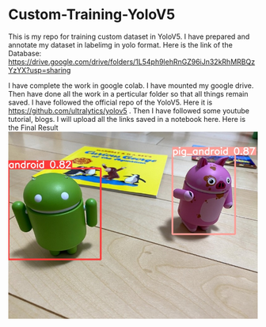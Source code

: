 # Custom-Training-YoloV5

This is my repo for training custom dataset in YoloV5. I have prepared and annotate my dataset in labelimg in yolo format. Here is the link of the Database:
https://drive.google.com/drive/folders/1L54ph9lehRnGZ96iJn32kRhMRBQzYzYX?usp=sharing <br>

I have complete the work in google colab. I have mounted my google drive. Then have done all the work in a perticular folder so that all things remain saved. I have followed the official repo of the YoloV5. Here it is https://github.com/ultralytics/yolov5 . Then I have followed some youtube tutorial, blogs. I will upload all the links saved in a notebook here. Here is the Final Result 
<img src = "https://github.com/Abrar-Mustakim/Custom-Training-YoloV5/blob/main/IMG_0509.jpg?raw=true"></img>
